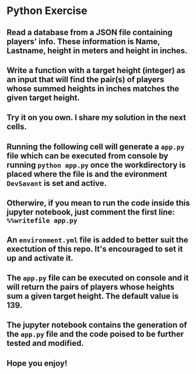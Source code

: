 # Python Exercise

## Read a database from a JSON file containing players' info. These information is Name, Lastname, height in meters and height in inches. 
## Write a function with a target height (integer) as an input that will find the pair(s) of players whose summed heights in inches matches the given target height. 

## Try it on you own. I share my solution in the next cells. 

## Running the following cell will generate a ```app.py``` file which can be executed from console by running ```python app.py``` once the workdirectory is placed where the file is and the evironment ```DevSavant``` is set and active. 

## Otherwire, if you mean to run the code inside this jupyter notebook, just comment the first line: ```%%writefile app.py```

## An ```environment.yml``` file is added to better suit the exectution of this repo. It's encouraged to set it up and activate it. 

## The ```app.py``` file can be executed on console and it will return the pairs of players whose heights sum a given target height. The default value is 139. 

## The jupyter notebook contains the generation of the ```app.py``` file and the code poised to be further tested and modified. 

## Hope you enjoy!